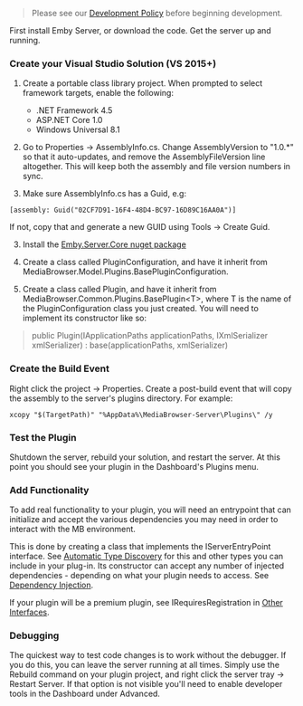 >Please see our [Development Policy](Development-Policy) before beginning development.

First install Emby Server, or download the code. Get the server up and running.

### Create your Visual Studio Solution (VS 2015+)

1. Create a portable class library project. When prompted to select framework targets, enable the following:
   * .NET Framework 4.5
   * ASP.NET Core 1.0
   * Windows Universal 8.1

2. Go to Properties -> AssemblyInfo.cs. Change AssemblyVersion to "1.0.*" so that it auto-updates, and remove the AssemblyFileVersion line altogether. This will keep both the assembly and file version numbers in sync.

2. Make sure AssemblyInfo.cs has a Guid, e.g:

`[assembly: Guid("02CF7D91-16F4-48D4-BC97-16D89C16AA0A")]`

If not, copy that and generate a new GUID using Tools -> Create Guid.

3. Install the [Emby.Server.Core nuget package](https://www.nuget.org/packages/MediaBrowser.Server.Core/)

4. Create a class called PluginConfiguration, and have it inherit from MediaBrowser.Model.Plugins.BasePluginConfiguration.

5. Create a class called Plugin, and have it inherit from MediaBrowser.Common.Plugins.BasePlugin&lt;T&gt;, where T is the name of the PluginConfiguration class you just created.  You will need to implement its constructor like so:

> public Plugin(IApplicationPaths applicationPaths, IXmlSerializer xmlSerializer) : base(applicationPaths, xmlSerializer)

### Create the Build Event

Right click the project -> Properties. Create a post-build event that will copy the assembly to the server's plugins directory. For example:

`xcopy "$(TargetPath)" "%AppData%\MediaBrowser-Server\Plugins\" /y`

### Test the Plugin

Shutdown the server, rebuild your solution, and restart the server. At this point you should see your plugin in the Dashboard's Plugins menu.

### Add Functionality

To add real functionality to your plugin, you will need an entrypoint that can initialize and accept the various dependencies you may need in order to interact with the MB environment.

This is done by creating a class that implements the IServerEntryPoint interface.  See [Automatic Type Discovery](Automatic-Type-Discovery) for this and other types you can include in your plug-in. Its constructor can accept any number of injected dependencies - depending on what your plugin needs to access.  See [Dependency Injection](Dependency-Injection).

If your plugin will be a premium plugin, see IRequiresRegistration in [Other Interfaces](Other-Interfaces).

### Debugging

The quickest way to test code changes is to work without the debugger. If you do this, you can leave the server running at all times. Simply use the Rebuild command on your plugin project, and right click the server tray -> Restart Server. If that option is not visible you'll need to enable developer tools in the Dashboard under Advanced.